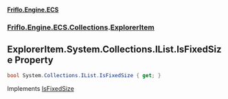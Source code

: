 #### [Friflo.Engine.ECS](index.md#'index')
### [Friflo.Engine.ECS.Collections](Friflo.Engine.ECS.Collections.md#'Friflo.Engine.ECS.Collections').[ExplorerItem](ExplorerItem.md#'Friflo.Engine.ECS.Collections.ExplorerItem')

## ExplorerItem.System.Collections.IList.IsFixedSize Property

```csharp
bool System.Collections.IList.IsFixedSize { get; }
```

Implements [IsFixedSize](https://docs.microsoft.com/en-us/dotnet/api/System.Collections.IList.IsFixedSize#'System.Collections.IList.IsFixedSize')